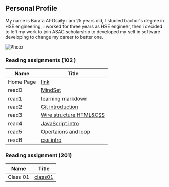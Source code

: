 ## Personal Profile 

My name is Bara'a Al-Osaily i am 25 years old, I studied bachor's degree in HSE engineering, i worked for three years as HSE engineer, then i decided to left my work to join ASAC scholarship to developed my self in software developing to change my career to better one.

![Photo](https://avatars.githubusercontent.com/u/81553898?v=4)

### Reading assignments (102 )

Name|Title
----|------
Home Page|[link](https://baraaalosaily.github.io/reading-notes/Profile)
read0|[MindSet](README.md)
read1|[learning markdown](https://baraaalosaily.github.io/reading-notes/read1)
read2|[Git introduction](https://baraaalosaily.github.io/reading-notes/read2)
read3|[Wire structure,HTML&CSS](read3.md) 
read4|[JavaScript intro](https://baraaalosaily.github.io/reading-notes/read4) 
read5|[Opertaions and loop](read5.md)
read6|[css intro](read6.md)

### Reading assignment (201)
Name|Title
---|------
Class 01|[class01](class01.md)